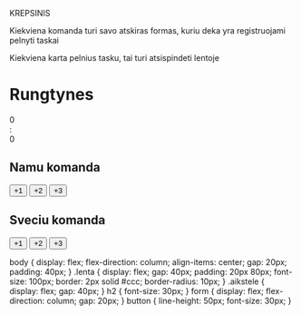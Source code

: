 KREPSINIS

Kiekviena komanda turi savo atskiras formas, kuriu deka yra registruojami pelnyti taskai

Kiekviena karta pelnius tasku, tai turi atsispindeti lentoje

<h1>Rungtynes</h1>
<div class="lenta">
  <div class="rezultatas" data-komanda="namu">0</div>
  <span>:</span>
  <div class="rezultatas" data-komanda="sveciu">0</div>
</div>
<div class="aikstele">
  <form class="komanda" data-komanda="namu">
    <h2>Namu komanda</h2>
    <button type="button" data-points="1">+1</button>
    <button type="button" data-points="2">+2</button>
    <button type="button" data-points="3">+3</button>
  </form>
  <form class="komanda" data-komanda="sveciu">
    <h2>Sveciu komanda</h2>
    <button type="button" data-points="1">+1</button>
    <button type="button" data-points="2">+2</button>
    <button type="button" data-points="3">+3</button>
  </form>
</div>
body {
  display: flex;
  flex-direction: column;
  align-items: center;
  gap: 20px;
  padding: 40px;
}
.lenta {
  display: flex;
  gap: 40px;
  padding: 20px 80px;
  font-size: 100px;
  border: 2px solid #ccc;
  border-radius: 10px;
}
.aikstele {
  display: flex;
  gap: 40px;
}
h2 {
  font-size: 30px;
}
form {
  display: flex;
  flex-direction: column;
  gap: 20px;
}
button {
  line-height: 50px;
  font-size: 30px;
}